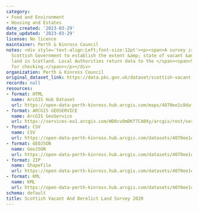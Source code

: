 ```yaml
---
category:
- Food and Environment
- Housing and Estates
date_created: '2023-03-29'
date_updated: '2023-03-29'
license: No licence
maintainer: Perth & Kinross Council
notes: <div style='text-align:Left;font-size:12pt'><p><span>A survey issued by the
  Scottish Government to establish the extent &amp; state of vacant &amp; derelict
  land in Scotland. Local Authorities return data to the </span><span>Scottish Government</span><span>
  for checking.</span></p></div>
organization: Perth & Kinross Council
original_dataset_link: https://data.pkc.gov.uk/dataset/scottish-vacant-and-derelict-land-survey-20201
records: null
resources:
- format: HTML
  name: ArcGIS Hub Dataset
  url: https://open-data-perth-kinross.hub.arcgis.com/maps/4070ee1c8daf4e2da30281a637df4c12_5
- format: ARCGIS GEOSERVICE
  name: ArcGIS GeoService
  url: https://services-eu1.arcgis.com/WD0cvOmDKf7CA0Xy/arcgis/rest/services/Scottish_Vacant_and_Derelict_Land_Survey_2020/FeatureServer/5
- format: CSV
  name: CSV
  url: https://open-data-perth-kinross.hub.arcgis.com/datasets/4070ee1c8daf4e2da30281a637df4c12_5.csv?outSR=%7B%22latestWkid%22%3A27700%2C%22wkid%22%3A27700%7D
- format: GEOJSON
  name: GeoJSON
  url: https://open-data-perth-kinross.hub.arcgis.com/datasets/4070ee1c8daf4e2da30281a637df4c12_5.geojson?outSR=%7B%22latestWkid%22%3A27700%2C%22wkid%22%3A27700%7D
- format: ZIP
  name: Shapefile
  url: https://open-data-perth-kinross.hub.arcgis.com/datasets/4070ee1c8daf4e2da30281a637df4c12_5.zip?outSR=%7B%22latestWkid%22%3A27700%2C%22wkid%22%3A27700%7D
- format: KML
  name: KML
  url: https://open-data-perth-kinross.hub.arcgis.com/datasets/4070ee1c8daf4e2da30281a637df4c12_5.kml?outSR=%7B%22latestWkid%22%3A27700%2C%22wkid%22%3A27700%7D
schema: default
title: Scottish Vacant And Derelict Land Survey 2020
---
```

